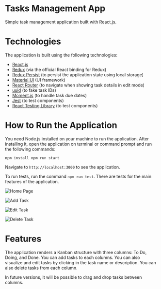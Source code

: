 # Tasks Management App

Simple task management application built with React.js.

# Technologies

The application is built using the following technologies:

* [React.js](https://react.dev/)
* [Redux](https://react-redux.js.org/) (via the official React binding for Redux)
* [Redux Persist](https://github.com/rt2zz/redux-persist) (to persist the application state using local storage)
* [Material UI](https://mui.com/) (UI framework)
* [React Router](https://reactrouter.com/en/main) (to navigate when showing task details in edit mode)
* [uuid](https://github.com/uuidjs/uuid) (to fake task IDs)
* [Moment.js](https://momentjs.com/) (to handle task due dates)
* [Jest](https://jestjs.io/pt-BR/) (to test components)
* [React Testing Library](https://testing-library.com/docs/react-testing-library/intro/) (to test components)

# How to Run the Application

You need Node.js installed on your machine to run the application. After installing it, open the application on terminal or command prompt and run the following commands:

`
npm install
npm run start
`

Navigate to `http://localhost:3000` to see the application.

To run tests, run the command `npm run test`. There are tests for the main features of the application.

![Home Page](https://raw.githubusercontent.com/evgomes/react-task-management-test/main/images/home-page.png)

![Add Task](https://raw.githubusercontent.com/evgomes/react-task-management-test/main/images/add-task.png)

![Edit Task](https://raw.githubusercontent.com/evgomes/react-task-management-test/main/images/edit-task.png)

![Delete Task](https://raw.githubusercontent.com/evgomes/react-task-management-test/main/images/delete-task.png)

# Features

The application renders a Kanban structure with three columns: To Do, Doing, and Done. You can add tasks to each columns. You can also visualize and edit tasks by clicking in the task name or description. You can also delete tasks from each column.

In future versions, it will be possible to drag and drop tasks between columns.